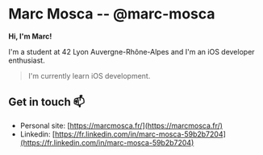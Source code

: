 # Marc Mosca -- @marc-mosca

**Hi, I'm Marc!**

I'm a student at 42 Lyon Auvergne-Rhône-Alpes and I'm an iOS developer enthusiast.

> I'm currently learn iOS development.

## Get in touch 📫

- Personal site: [https://marcmosca.fr/](https://marcmosca.fr/)
- Linkedin: [https://fr.linkedin.com/in/marc-mosca-59b2b7204](https://fr.linkedin.com/in/marc-mosca-59b2b7204)
